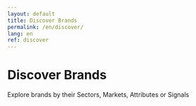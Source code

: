 ```yaml
---
layout: default
title: Discover Brands
permalink: /en/discover/
lang: en
ref: discover
---
```


<!-- Hero Panel -->

<div class="panel panel--hero">
  <div class="panel__content">
    <h1 class="panel__heading-primary">Discover Brands</h1>
    <p class="panel__subtitle">Explore brands by their Sectors, Markets, Attributes or Signals</p>
  </div>
</div>
